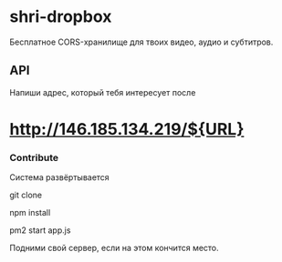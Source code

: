 # shri-dropbox

Бесплатное CORS-хранилище для твоих видео, аудио и субтитров. 



## API

Напиши адрес, который тебя интересует после 

# http://146.185.134.219/${URL}



### Contribute

Система развёртывается

git clone

npm install

pm2 start app.js



Подними свой сервер, если на этом кончится место.

